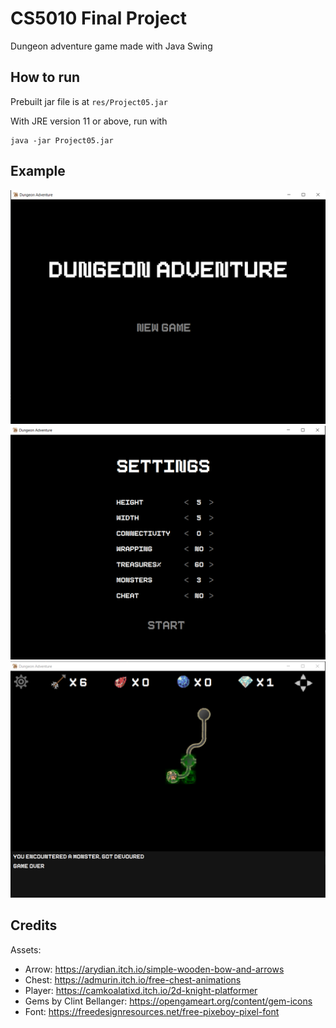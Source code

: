 # CS5010 Final Project

Dungeon adventure game made with Java Swing

## How to run

Prebuilt jar file is at ```res/Project05.jar```

With JRE version 11 or above, run with
```
java -jar Project05.jar
```

## Example

![start](res/example_run_start.png)
![setting](res/example_run_setting.png)
![game](res/example_run_game.png)

## Credits

Assets:
- Arrow: https://arydian.itch.io/simple-wooden-bow-and-arrows
- Chest: https://admurin.itch.io/free-chest-animations
- Player: https://camkoalatixd.itch.io/2d-knight-platformer
- Gems by Clint Bellanger: https://opengameart.org/content/gem-icons
- Font: https://freedesignresources.net/free-pixeboy-pixel-font